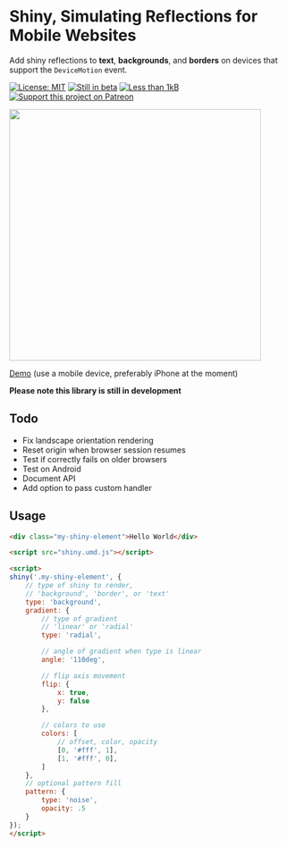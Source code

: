 # Shiny, Simulating Reflections for Mobile Websites

Add shiny reflections to **text**, **backgrounds**, and **borders** on devices that support the `DeviceMotion` event.

[![License: MIT](https://img.shields.io/badge/license-MIT-blue.svg)](https://github.com/rikschennink/shiny/blob/gh-pages/LICENSE)
[![Still in beta](https://badge.fury.io/js/%40rikschennink%2Fshiny.svg)](https://badge.fury.io/js/%40rikschennink%2Fshiny)
[![Less than 1kB](https://badgen.net/bundlephobia/minzip/shiny)](https://bundlephobia.com/result?p=shiny)
[![Support this project on Patreon](https://img.shields.io/badge/support-patreon-salmon.svg)](https://www.patreon.com/rikschennink)

<img src="https://github.com/rikschennink/shiny/blob/master/demo.gif?raw=true" width="450" alt=""/>

[Demo](https://rikschennink.github.io/shiny/) (use a mobile device, preferably iPhone at the moment)

**Please note this library is still in development**

## Todo

- Fix landscape orientation rendering
- Reset origin when browser session resumes
- Test if correctly fails on older browsers
- Test on Android
- Document API
- Add option to pass custom handler

## Usage

```html
<div class="my-shiny-element">Hello World</div>

<script src="shiny.umd.js"></script>

<script>
shiny('.my-shiny-element', {
    // type of shiny to render, 
    // 'background', 'border', or 'text'
    type: 'background',
    gradient: {
        // type of gradient
        // 'linear' or 'radial'
        type: 'radial',

        // angle of gradient when type is linear
        angle: '110deg',

        // flip axis movement
        flip: {
            x: true,
            y: false
        },

        // colors to use
        colors: [
            // offset, color, opacity
            [0, '#fff', 1],
            [1, '#fff', 0],
        ]
    },
    // optional pattern fill
    pattern: {
        type: 'noise',
        opacity: .5
    }
});
</script>
```

